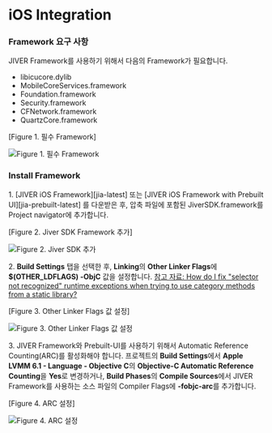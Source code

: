 iOS Integration
=======================
### Framework 요구 사항
JIVER Framework를 사용하기 위해서 다음의 Framework가 필요합니다.

* libicucore.dylib
* MobileCoreServices.framework
* Foundation.framework
* Security.framework
* CFNetwork.framework
* QuartzCore.framework

[Figure 1. 필수 Framework]

![Figure 1. 필수 Framework](https://raw.githubusercontent.com/smilefam/jiver-ios-doc/master/file/jiver-sdk-001.png)


### Install Framework
1\. [JIVER iOS Framework][jia-latest] 또는 [JIVER iOS Framework with Prebuilt UI][jia-prebuilt-latest] 를 다운받은 후, 압축 파일에 포함된 JiverSDK.framework를 Project navigator에 추가합니다.

[Figure 2. Jiver SDK Framework 추가]

![Figure 2. Jiver SDK 추가](https://raw.githubusercontent.com/smilefam/jiver-ios-doc/master/file/jiver-sdk-002.png)

2\. **Build Settings** 탭을 선택한 후, **Linking**의 **Other Linker Flags**에 **$(OTHER_LDFLAGS) -ObjC** 값을 설정합니다.
[참고 자료: How do I fix "selector not recognized" runtime exceptions when trying to use category methods from a static library?](https://developer.apple.com/library/mac/qa/qa1490/_index.html)

[Figure 3. Other Linker Flags 값 설정]

![Figure 3. Other Linker Flags 값 설정](https://raw.githubusercontent.com/smilefam/jiver-ios-doc/master/file/jiver-sdk-003.png)

3\. JIVER Framework와 Prebuilt-UI를 사용하기 위해서 Automatic Reference Counting(ARC)를 활성화해야 합니다. 프로젝트의 **Build Settings**에서 **Apple LVMM 6.1 - Language - Objective C**의 **Objective-C Automatic Reference Counting**을 **Yes**로 변경하거나, **Build Phases**의 **Compile Sources**에서 JIVER Framework를 사용하는 소스 파일의 Compiler Flags에 **-fobjc-arc**를 추가합니다.

[Figure 4. ARC 설정]

![Figure 4. ARC 설정](https://raw.githubusercontent.com/smilefam/jiver-ios-doc/master/file/jiver-sdk-006.png)

